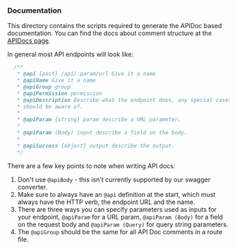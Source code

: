 ### Documentation

This directory contains the scripts required to generate the APIDoc based documentation.
You can find the docs about comment structure at the [APIDocs page](https://apidocjs.com/).

In general most API endpoints will look like:
```js
  /**
   * @api {post} /api/:param/url Give it a name 
   * @apiName Give it a name
   * @apiGroup group
   * @apiPermission permission
   * @apiDescription Describe what the endpoint does, any special cases the user
   * should be aware of.
   *
   * @apiParam {string} param describe a URL parameter.
   *
   * @apiParam (Body) input describe a field on the body.
   *
   * @apiSuccess {object} output describe the output.
   */
```

There are a few key points to note when writing API docs:
1. Don't use `@apiBody` - this isn't currently supported by our swagger converter.
2. Make sure to always have an `@api` definition at the start, which must always have the
HTTP verb, the endpoint URL and the name.
3. There are three ways you can specify parameters used as inputs for your endpoint,
`@apiParam` for a URL param, `@apiParam (Body)` for a field on the request body and `@apiParam (Query)`
for query string parameters.
4. The `@apiGroup` should be the same for all API Doc comments in a route file.